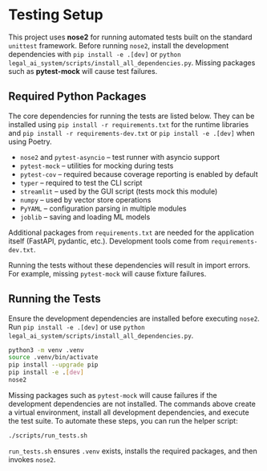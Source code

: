 # Testing Setup

This project uses **nose2** for running automated tests built on the standard `unittest` framework. Before running `nose2`, install the development dependencies with `pip install -e .[dev]` or `python legal_ai_system/scripts/install_all_dependencies.py`. Missing packages such as **pytest-mock** will cause test failures.

## Required Python Packages

The core dependencies for running the tests are listed below. They can be installed using `pip install -r requirements.txt` for the runtime libraries and `pip install -r requirements-dev.txt` or `pip install -e .[dev]` when using Poetry.

- `nose2` and `pytest-asyncio` – test runner with asyncio support
- `pytest-mock` – utilities for mocking during tests
- `pytest-cov` – required because coverage reporting is enabled by default
- `typer` – required to test the CLI script
- `streamlit` – used by the GUI script (tests mock this module)
- `numpy` – used by vector store operations
- `PyYAML` – configuration parsing in multiple modules
- `joblib` – saving and loading ML models

Additional packages from `requirements.txt` are needed for the application itself (FastAPI, pydantic, etc.). Development tools come from `requirements-dev.txt`.

Running the tests without these dependencies will result in import errors. For
example, missing `pytest-mock` will cause fixture failures.

## Running the Tests

Ensure the development dependencies are installed before executing `nose2`. Run
`pip install -e .[dev]` or use `python legal_ai_system/scripts/install_all_dependencies.py`.

```bash
python3 -m venv .venv
source .venv/bin/activate
pip install --upgrade pip
pip install -e .[dev]
nose2
```

Missing packages such as `pytest-mock` will cause failures if the development dependencies are not installed.
The commands above create a virtual environment, install all development
dependencies, and execute the test suite. To automate these steps, you can run
the helper script:

```bash
./scripts/run_tests.sh
```

`run_tests.sh` ensures `.venv` exists, installs the required packages, and then
invokes `nose2`.
